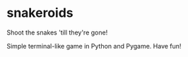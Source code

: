 # snakeroids
Shoot the snakes 'till they're gone!

Simple terminal-like game in Python and Pygame. Have fun!

